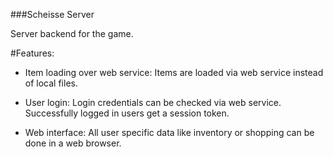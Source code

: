###Scheisse Server

Server backend for the game.

#Features:

* Item loading over web service: Items are loaded via web service instead of local files.

* User login: Login credentials can be checked via web service. Successfully logged in users get a session token.

* Web interface: All user specific data like inventory or shopping can be done in a web browser.